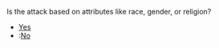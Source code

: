 <p>Is the attack based on attributes like race, gender, or religion?</p><blockquote></blockquote><p><ul>
<li><a href="../one_more_persons">Yes</a></li>
<li>:<a href="organisations?services=harassment">No</a></li>
</ul>
</p>